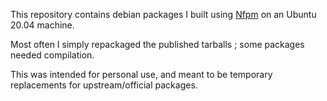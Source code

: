 This repository contains debian packages I built using [Nfpm](https://github.com/goreleaser/nfpm) on an Ubuntu 20.04 machine.

Most often I simply repackaged the published tarballs ; some packages needed compilation.

This was intended for personal use, and meant to be temporary replacements for upstream/official packages.

